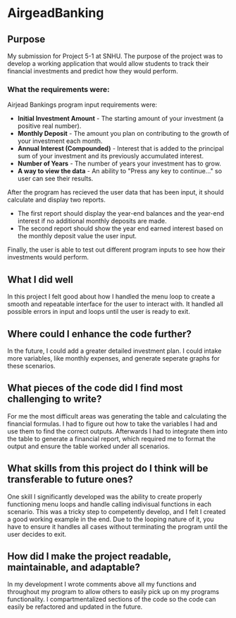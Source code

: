 # AirgeadBanking
## Purpose
My submission for Project 5-1 at SNHU. The purpose of the project was to develop a working application that would allow students 
to track their financial investments and predict how they would perform. 

### What the requirements were:
Airjead Bankings program input requirements were:
- **Initial Investment Amount** - The starting amount of your investment (a positive real number).
- **Monthly Deposit** - The amount you plan on contributing to the growth of your investment each month.
- **Annual Interest (Compounded)** - Interest that is added to the principal sum of your investment and its previously accumulated interest. 
- **Number of Years** - The number of years your investment has to grow.
- **A way to view the data** - An ability to "Press any key to continue..." so user can see their results.

After the program has recieved the user data that has been input, it should calculate and display two reports. 
- The first report should display the year-end balances and the year-end interest if no additional monthly deposits are made.
- The second report should show the year end earned interest based on the monthly deposit value the user input. 

Finally, the user is able to test out different program inputs to see how their investments would perform. 

## What I did well
In this project I felt good about how I handled the menu loop to create a smooth and repeatable interface for the user to interact with. 
It handled all possible errors in input and loops until the user is ready to exit.

## Where could I enhance the code further?
In the future, I could add a greater detailed investment plan. I could intake more variables, like monthly expenses, and generate seperate graphs
for these scenarios.

## What pieces of the code did I find most challenging to write?
For me the most difficult areas was generating the table and calculating the financial formulas. I had to figure out how to take the variables I had
and use them to find the correct outputs. 
Afterwards I had to integrate them into the table to generate a financial report, which required me to format the output and ensure
the table worked under all scenarios. 

## What skills from this project do I think will be transferable to future ones?
One skill I significantly developed was the ability to create properly functioning menu loops and handle calling indivisual functions in each scenario.
This was a tricky step to competently develop, and I felt I created a good working example in the end. Due to the looping nature of it, you have to ensure
it handles all cases without terminating the program until the user decides to exit.

## How did I make the project readable, maintainable, and adaptable?
In my development I wrote comments above all my functions and throughout my program to allow others to easily pick up on my programs functionality.
I compartmentalized sections of the code so the code can easily be refactored and updated in the future.
